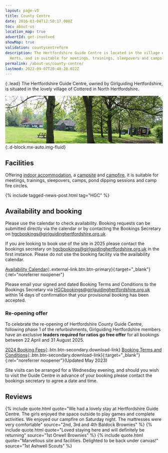 ```yaml
---
layout: page-v5
title: County Centre
date: 2016-03-04T12:50:17.000Z
toc: about-us
location_map: true
advertId: get-involved
showMap: true
validation: countycentreform
description: The Hertfordshire Guide Centre is located in the village of Cottered in North
  Herts, and is suitable for meetings, trainings, sleepovers and camps.
permalink: /about-us/county-centre/
lastmod: 2022-09-07T20:48:28.022Z
---
```

{:.lead}
The Hertfordshire Guide Centre, owned by Girlguiding Hertfordshire, is situated in the lovely village of Cottered in North Hertfordshire.

![Hertfordshire Guide Centre Campsite](/assets/images/2023/05/hgc-campsite-view.webp){:.d-block.mx-auto.img-fluid}

## Facilities

Offering [indoor accommodation](indoor-accommodation/), a [campsite](campsite/) and [campfire](campsite/#campfire-circle), it is suitable for meetings, trainings, sleepovers, camps, pond dipping sessions and camp fire circles.

{% include tagged-news-post.html tag="HGC" %}

## Availability and booking

Please use the calendar to check availability.  Booking requests can be submitted directly via the calendar or by contacting the Bookings Secretary on <hgcbookings@girlguidinghertfordshire.org.uk>

If you are looking to book use of the site in 2025 please contact the bookings secretary on <hgcbookings@girlguidinghertfordshire.org.uk> in the first instance. Please do not use the booking facility via the availability calendar.

[Availability Calendar](https://v2.hallmaster.co.uk/Diary/ViewWeeklyDiary/11336){:.external-link.btn.btn-primary}{:target="_blank"}{:rel="noreferrer noopener"}

Please email your signed and dated Booking Terms and Conditions to the Bookings Secretary via <HGCbookings@girlguidinghertfordshire.org.uk> within 14 days of confirmation that your provisional booking has been accepted.

<div class="alert bg-secondary text-white">
<h3>Re-opening offer</h3>
<p>To celebrate the re-opening of Hertfordshire County Guide Centre, following phase 1 of the refurbishments, Girlguiding Hertfordshire members have an exclusive <strong>leaders required for ratios go free offer</strong> for all bookings between 22 April and 31 August 2025.</p>
</div>

[2024 Booking Fees](/assets/docs/2024/hertfordshire-guide-centre-2024-fees.pdf){:.btn.btn-secondary.download-link} [Booking Terms and Conditions](/assets/docs/2023/hgc-booking-conditions-may-23.pdf){:.btn.btn-secondary.download-link}{:target="_blank"}{:rel="noreferrer noopener"}(Updated May 2023)

Site visits can be arranged for a Wednesday evening, and should you wish to visit the Guide Centre in advance of your booking please contact the bookings secretary to agree a date and time.

## Reviews

{% include quote.html quote="We had a lovely stay at Hertfordshire Guide Centre.  The girls enjoyed the space outside to play games and complete activities.  We enjoyed our campfire on Saturday night.  The mattresses were very comfortable" source="​2nd, 3rd and 4th Baldock Brownies" %}
{% include quote.html quote="Loved staying here and will definitely be returning" source="1st Orwell Brownies" %}
{% include quote.html quote="Marvellous site and facilities.  Delighted to be back under canvas!" source="1st Ashwell Scouts" %}
